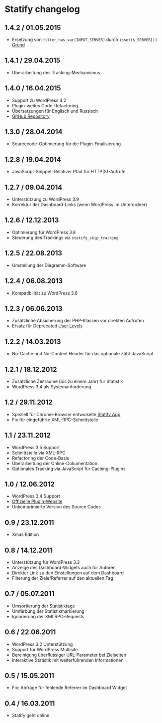 # Statify changelog


## 1.4.2 / 01.05.2015

* Ersetzung von `filter_has_var(INPUT_SERVER)` durch `isset($_SERVER[])` [Grund](https://github.com/wp-stream/stream/issues/254)


## 1.4.1 / 29.04.2015

* Überarbeitung des Tracking-Mechanismus


## 1.4.0 / 16.04.2015

* Support zu WordPress 4.2
* Plugin-weites Code-Refactoring
* Übersetzungen für Englisch und Russisch
* [GitHub Repository](https://github.com/sergejmueller/statify)


## 1.3.0 / 28.04.2014

* Sourcecode-Optimierung für die Plugin-Finalisierung


## 1.2.8 / 19.04.2014

* JavaScript-Snippet: Relativer Pfad für HTTP(S)-Aufrufe


## 1.2.7 / 09.04.2014

* Unterstützung zu WordPress 3.9
* Korrektur der Dashboard-Links (wenn WordPress im Unterordner)


## 1.2.6 / 12.12.2013

* Optimierung für WordPress 3.8
* Steuerung des Trackings via `statify_skip_tracking`


## 1.2.5 / 22.08.2013

* Umstellung der Diagramm-Software


## 1.2.4 / 06.08.2013

* Kompatibilität zu WordPress 3.6


## 1.2.3 / 06.06.2013

* Zusätzliche Absicherung der PHP-Klassen vor direkten Aufrufen
* Ersatz für Deprecated [User Levels](http://codex.wordpress.org/Roles_and_Capabilities#User_Levels)


## 1.2.2 / 14.03.2013

* No-Cache und No-Content Header für das optionale Zähl-JavaScript


## 1.2.1 / 18.12.2012

* Zusätzliche Zeiträume (bis zu einem Jahr) für Statistik
* WordPress 3.4 als Systemanforderung


## 1.2 / 29.11.2012

* Speziell für Chrome-Browser entwickelte [Statify App](http://playground.ebiene.de/statify-wordpress-statistik/#chrome_app)
* Fix für eingeführte XML-RPC-Schnittstelle


## 1.1 / 23.11.2012

* WordPress 3.5 Support
* Schnittstelle via XML-RPC
* Refactoring der Code-Basis
* Überarbeitung der Online-Dokumentation
* Optionales Tracking via JavaScript für Caching-Plugins


## 1.0 / 12.06.2012

* WordPress 3.4 Support
* [Offizielle Plugin-Website](http://statify.de "Statify WordPress Stats")
* Unkomprimierte Version des Source Codes


## 0.9 / 23.12.2011

* Xmas Edition


## 0.8 / 14.12.2011

* Unterstützung für WordPress 3.3
* Anzeige des Dashboard-Widgets auch für Autoren
* Direkter Link zu den Einstellungen auf dem Dashboard
* Filterung der Ziele/Referrer auf den aktuellen Tag


## 0.7 / 05.07.2011

* Umsortierung der Statistiktage
* Umfärbung der Statistikmarkierung
* Ignorierung der XMLRPC-Requests


## 0.6 / 22.06.2011

* WordPress 3.2 Unterstützung
* Support für WordPress Multisite
* Bereinigung überflüssiger URL-Parameter bei Zielseiten
* Interaktive Statistik mit weiterführenden Informationen


## 0.5 / 15.05.2011

* Fix: Abfrage für fehlende Referrer im Dashboard Widget


## 0.4 / 16.03.2011

* Statify geht online